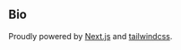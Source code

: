 ## Bio
Proudly powered by [Next.js](https://nextjs.org/) and [tailwindcss](https://tailwindcss.com/).
